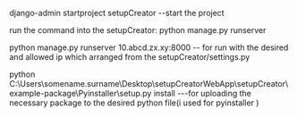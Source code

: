 django-admin startproject setupCreator --start the project


run the command into the setupCreator:
python manage.py runserver


python manage.py runserver 10.abcd.zx.xy:8000 -- for run with the desired and allowed ip which arranged from the setupCreator/settings.py



python C:\Users\somename.surname\Desktop\setupCreatorWebApp\setupCreator\example-package\Pyinstaller\setup.py install ---for uploading the necessary package to the desired python file(i used for pyinstaller )
